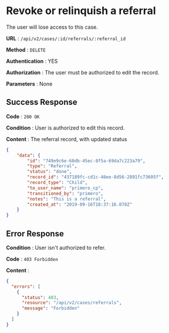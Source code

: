 # Revoke or relinquish a referral

The user will lose access to this case.

**URL** : `/api/v2/cases/:id/referrals/:referral_id`

**Method** : `DELETE`

**Authentication** : YES

**Authorization** : The user must be authorized to edit the record.

**Parameters** : None

## Success Response

**Code** : `200 OK`

**Condition** : User is authorized to edit this record. 

**Content** : The referral record, with updated status

```json
{
    "data": {
        "id": "749e9c6e-60db-45ec-8f5a-69da7c223a79",
        "type": "Referral",
        "status": "done",
        "record_id": "437189fc-cd1c-46ee-8d56-2891fc73605f",
        "record_type": "Child",
        "to_user_name": "primero_cp",
        "transitioned_by": "primero",
        "notes": "This is a referral",
        "created_at": "2019-09-16T18:37:16.078Z"
    }
}

```

## Error Response

**Condition** : User isn't authorized to refer. 

**Code** : `403 Forbidden`

**Content** :

```json
{
  "errors": [
    {
      "status": 403,
      "resource": "/api/v2/cases/referrals",
      "message": "Forbidden"
    }
  ]
}
```